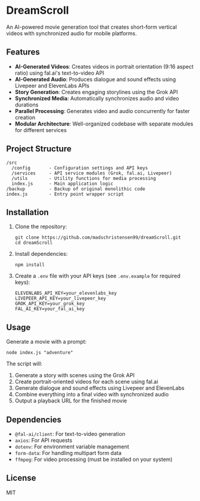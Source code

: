# DreamScroll

An AI-powered movie generation tool that creates short-form vertical videos with synchronized audio for mobile platforms.

## Features

- **AI-Generated Videos**: Creates videos in portrait orientation (9:16 aspect ratio) using fal.ai's text-to-video API
- **AI-Generated Audio**: Produces dialogue and sound effects using Livepeer and ElevenLabs APIs
- **Story Generation**: Creates engaging storylines using the Grok API
- **Synchronized Media**: Automatically synchronizes audio and video durations
- **Parallel Processing**: Generates video and audio concurrently for faster creation
- **Modular Architecture**: Well-organized codebase with separate modules for different services

## Project Structure

```
/src
  /config       - Configuration settings and API keys
  /services     - API service modules (Grok, fal.ai, Livepeer)
  /utils        - Utility functions for media processing
  index.js      - Main application logic
/backup         - Backup of original monolithic code
index.js        - Entry point wrapper script
```

## Installation

1. Clone the repository:
   ```
   git clone https://github.com/madschristensen99/dreamScroll.git
   cd dreamScroll
   ```

2. Install dependencies:
   ```
   npm install
   ```

3. Create a `.env` file with your API keys (see `.env.example` for required keys):
   ```
   ELEVENLABS_API_KEY=your_elevenlabs_key
   LIVEPEER_API_KEY=your_livepeer_key
   GROK_API_KEY=your_grok_key
   FAL_AI_KEY=your_fal_ai_key
   ```

## Usage

Generate a movie with a prompt:

```
node index.js "adventure"
```

The script will:
1. Generate a story with scenes using the Grok API
2. Create portrait-oriented videos for each scene using fal.ai
3. Generate dialogue and sound effects using Livepeer and ElevenLabs
4. Combine everything into a final video with synchronized audio
5. Output a playback URL for the finished movie

## Dependencies

- `@fal-ai/client`: For text-to-video generation
- `axios`: For API requests
- `dotenv`: For environment variable management
- `form-data`: For handling multipart form data
- `ffmpeg`: For video processing (must be installed on your system)

## License

MIT
